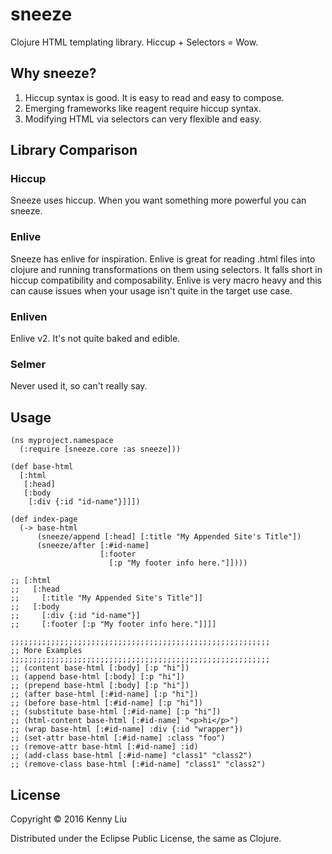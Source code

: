 # sneeze

Clojure HTML templating library. Hiccup + Selectors = Wow.

## Why sneeze?

1. Hiccup syntax is good. It is easy to read and easy to compose.
2. Emerging frameworks like reagent require hiccup syntax.
3. Modifying HTML via selectors can very flexible and easy.

## Library Comparison
### Hiccup
Sneeze uses hiccup. When you want something more powerful you can sneeze.
### Enlive
Sneeze has enlive for inspiration. Enlive is great for reading .html files into
clojure and running transformations on them using selectors. It falls short in
hiccup compatibility and composability. Enlive is very macro heavy and this can
cause issues when your usage isn't quite in the target use case.
### Enliven
Enlive v2. It's not quite baked and edible. 
### Selmer
Never used it, so can't really say.

## Usage

    (ns myproject.namespace
      (:require [sneeze.core :as sneeze]))

    (def base-html
      [:html
       [:head]
       [:body
        [:div {:id "id-name"}]]])
    
    (def index-page
      (-> base-html
          (sneeze/append [:head] [:title "My Appended Site's Title"])
          (sneeze/after [:#id-name]
                        [:footer
                          [:p "My footer info here."]])))

    ;; [:html 
	;;   [:head 
	;;     [:title "My Appended Site's Title"]] 
	;;   [:body 
	;;     [:div {:id "id-name"}] 
	;; 	   [:footer [:p "My footer info here."]]]]

	;;;;;;;;;;;;;;;;;;;;;;;;;;;;;;;;;;;;;;;;;;;;;;;;;;;;;;;;;;
    ;; More Examples
	;;;;;;;;;;;;;;;;;;;;;;;;;;;;;;;;;;;;;;;;;;;;;;;;;;;;;;;;;;
    ;; (content base-html [:body] [:p "hi"])
    ;; (append base-html [:body] [:p "hi"])
    ;; (prepend base-html [:body] [:p "hi"])
    ;; (after base-html [:#id-name] [:p "hi"])
    ;; (before base-html [:#id-name] [:p "hi"])
    ;; (substitute base-html [:#id-name] [:p "hi"])
    ;; (html-content base-html [:#id-name] "<p>hi</p>")
    ;; (wrap base-html [:#id-name] :div {:id "wrapper"})
    ;; (set-attr base-html [:#id-name] :class "foo")
    ;; (remove-attr base-html [:#id-name] :id)
    ;; (add-class base-html [:#id-name] "class1" "class2")
    ;; (remove-class base-html [:#id-name] "class1" "class2")
	
## License

Copyright © 2016 Kenny Liu

Distributed under the Eclipse Public License, the same as Clojure. 
